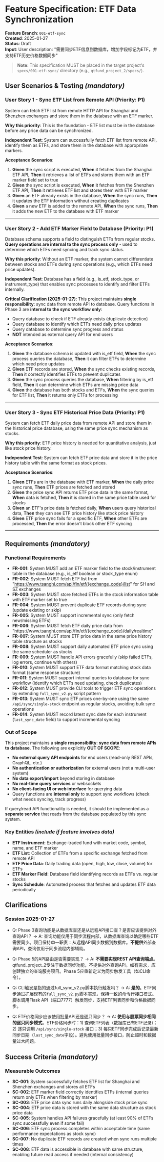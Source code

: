 # Feature Specification: ETF Data Synchronization

**Feature Branch**: `001-etf-sync`  
**Created**: 2025-01-27  
**Status**: Draft  
**Input**: User description: "需要同步ETF信息到数据库，增加字段标记为ETF，并支持ETF历史价格数据同步"

> **Note**: This specification MUST be placed in the target project's `specs/001-etf-sync/` directory (e.g., `qtfund_project_2/specs/`).

## User Scenarios & Testing *(mandatory)*

### User Story 1 - Sync ETF List from Remote API (Priority: P1)

System can fetch ETF list from remote HTTP API for Shanghai and Shenzhen exchanges and store them in the database with an ETF marker.

**Why this priority**: This is the foundation - ETF list must be in the database before any price data can be synchronized.

**Independent Test**: System can successfully fetch ETF list from remote API, identify them as ETFs, and store them in the database with appropriate markers.

**Acceptance Scenarios**:

1. **Given** the sync script is executed, **When** it fetches from the Shanghai ETF API, **Then** it retrieves a list of ETFs and stores them with an ETF marker field set to true
2. **Given** the sync script is executed, **When** it fetches from the Shenzhen ETF API, **Then** it retrieves ETF list and stores them with ETF marker
3. **Given** an ETF already exists in the database, **When** the sync runs, **Then** it updates the ETF information without creating duplicates
4. **Given** a new ETF is added to the remote API, **When** the sync runs, **Then** it adds the new ETF to the database with ETF marker

---

### User Story 2 - Add ETF Marker Field to Database (Priority: P1)

Database schema supports a field to distinguish ETFs from regular stocks. **Query operations are internal to the sync process only** - used to determine which ETFs need syncing and track sync status.

**Why this priority**: Without an ETF marker, the system cannot differentiate between stocks and ETFs during sync operations (e.g., which ETFs need price updates).

**Independent Test**: Database has a field (e.g., is_etf, stock_type, or instrument_type) that enables sync processes to identify and filter ETFs internally.

**Critical Clarification (2025-01-27)**: This project maintains **single responsibility**: sync data from remote API to database. Query functions in Phase 3 are **internal to the sync workflow only**:
- Query database to check if ETF already exists (duplicate detection)
- Query database to identify which ETFs need daily price updates
- Query database to determine sync progress and status
- **NOT** intended as external query API for end users

**Acceptance Scenarios**:

1. **Given** the database schema is updated with is_etf field, **When** the sync process queries the database, **Then** it can filter ETFs to determine which need price updates
2. **Given** ETF records are stored, **When** the sync checks existing records, **Then** it correctly identifies ETFs to prevent duplicates
3. **Given** the sync process queries the database, **When** filtering by is_etf field, **Then** it can determine which ETFs are missing price data
4. **Given** the database has both stocks and ETFs, **When** the sync queries for ETF list, **Then** it returns only ETFs for processing

---

### User Story 3 - Sync ETF Historical Price Data (Priority: P1)

System can fetch ETF daily price data from remote API and store them in the historical price database, using the same price sync mechanism as stocks.

**Why this priority**: ETF price history is needed for quantitative analysis, just like stock price history.

**Independent Test**: System can fetch ETF price data and store it in the price history table with the same format as stock prices.

**Acceptance Scenarios**:

1. **Given** ETFs are in the database with ETF marker, **When** the daily price sync runs, **Then** ETF prices are fetched and stored
2. **Given** the price sync API returns ETF price data in the same format, **When** data is fetched, **Then** it is stored in the same price table used for stocks
3. **Given** an ETF's price data is fetched daily, **When** users query historical data, **Then** they can see ETF price history like stock price history
4. **Given** ETF price sync fails for a specific ETF, **When** other ETFs are processed, **Then** the error doesn't block other ETF syncing

---

## Requirements *(mandatory)*

### Functional Requirements

- **FR-001**: System MUST add an ETF marker field to the stock/instrument table in the database (e.g., is_etf boolean or stock_type enum)
- **FR-002**: System MUST fetch ETF list from "https://www.tsanghi.com/api/fin/etf/{exchange_code}/list" for SH and SZ exchanges
- **FR-003**: System MUST store fetched ETFs in the stock information table with ETF marker set to true
- **FR-004**: System MUST prevent duplicate ETF records during sync (update existing or skip)
- **FR-005**: System MUST support incremental sync (only fetch new/missing ETFs)
- **FR-006**: System MUST fetch ETF daily price data from "https://www.tsanghi.com/api/fin/etf/{exchange_code}/daily/realtime"
- **FR-007**: System MUST store ETF price data in the same price history table structure as stocks
- **FR-008**: System MUST support daily automated ETF price sync using the same scheduler as stocks
- **FR-009**: System MUST handle API errors gracefully (skip failed ETFs, log errors, continue with others)
- **FR-010**: System MUST support ETF data format matching stock data format (same response structure)
- **FR-011**: System MUST support internal queries to database for sync workflow (identify which ETFs need updating, check duplicates)
- **FR-012**: System MUST provide CLI tools to trigger ETF sync operations by extending `full_sync_v2.py` script pattern
- **FR-013**: System MUST sync ETF prices one-by-one using the same `/api/sync/single-stock` endpoint as regular stocks, avoiding bulk sync operations
- **FR-014**: System MUST record latest sync date for each instrument (`last_sync_date` field) to support incremental syncing

### Out of Scope

This project maintains a **single responsibility**: **sync data from remote APIs to database**. The following are explicitly **OUT OF SCOPE**:

- **No external query API endpoints** for end users (read-only REST APIs, GraphQL, etc.)
- **No authentication or authorization** for external users (not a multi-user system)
- **No data export/import** beyond storing in database
- **No real-time query services** or websockets
- **No client-facing UI or web interface** for querying data
- Query functions are **internal only** to support sync workflows (check what needs syncing, track progress)

If query/read API functionality is needed, it should be implemented as a **separate service** that reads from the database populated by this sync system.

### Key Entities *(include if feature involves data)*

- **ETF Instrument**: Exchange-traded fund with market code, symbol, name, and ETF marker
- **ETF List**: Collection of ETFs from a specific exchange fetched from remote API
- **ETF Price Data**: Daily trading data (open, high, low, close, volume) for ETFs
- **ETF Marker Field**: Database field identifying records as ETFs vs. regular stocks
- **Sync Schedule**: Automated process that fetches and updates ETF data periodically

## Clarifications

### Session 2025-01-27

- Q: Phase 3查询功能是从数据库查还是从远程API接口查？是否应该提供对外查询API？
  → A: 查询功能仅用于同步流程内部，从数据库查询以确定哪些ETF需要同步。项目保持单一职责：从远程API同步数据到数据库。**不提供**外部查询API，查询仅用于同步流程内部辅助。
  
- Q: Phase 5的API路由是否需要实现？
  → A: **不需要实现REST API查询端点**。qtfund_project_2专注于数据同步功能，不提供对外查询API。如有需求，应创建独立的查询服务项目。Phase 5应重新定义为同步触发工具（如CLI命令）。
  
- Q: CLI触发是指的通过full_sync_v2.py脚本执行触发吗？
  → A: **是的**。ETF同步通过扩展现有的`full_sync_v2.py`脚本实现，保持一致的命令行接口模式。脚本调用Flask API（端口7777）触发同步，支持ETF列表同步和价格数据同步。

- Q: ETF价格同步应该使用批量API还是逐只同步？
  → A: **使用与股票同步相同的逐只同步模式**。ETF价格同步时：1) 查询ETF列表（数据库已有ETF记录）；2) 逐只调用 `/api/sync/single-stock` 接口；3) 每只ETF同步完成后记录最新同步日期（`last_sync_date`字段）。避免使用批量同步接口，防止超时和数据量过大问题。

## Success Criteria *(mandatory)*

### Measurable Outcomes

- **SC-001**: System successfully fetches ETF list for Shanghai and Shenzhen exchanges and stores all ETFs
- **SC-002**: ETF marker field correctly identifies ETFs (internal queries return only ETFs when filtering by marker)
- **SC-003**: ETF price data sync runs daily alongside stock price sync
- **SC-004**: ETF price data is stored with the same data structure as stock price data
- **SC-005**: System handles API failures gracefully (at least 90% of ETFs sync successfully even if some fail)
- **SC-006**: ETF sync process completes within acceptable time (same performance expectations as stock sync)
- **SC-007**: No duplicate ETF records are created when sync runs multiple times
- **SC-008**: ETF data is accessible in database with same structure, enabling future read access if needed (internal consistency)

